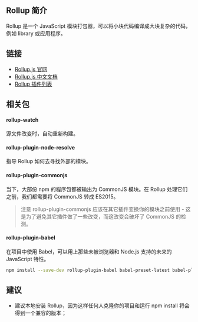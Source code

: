 ## Rollup 简介
Rollup 是一个 JavaScript 模块打包器，可以将小块代码编译成大块复杂的代码，例如 library 或应用程序。

## 链接
- [Rollup.js 官网](http://rollup.org/)
- [Rollup.js 中文文档](https://rollup.bootcss.com/)
- [Rollup 插件列表](https://github.com/rollup/rollup/wiki/Plugins)

## 相关包
#### rollup-watch
源文件改变时，自动重新构建。

#### rollup-plugin-node-resolve
指导 Rollup 如何去寻找外部的模块。

#### rollup-plugin-commonjs
当下，大部份 npm 的程序包都被输出为 CommonJS 模块。在 Rollup 处理它们之前，我们都需要将 CommonJS 转成 ES2015。
> 注意 rollup-plugin-commonjs 应该在其它插件变换你的模块之前使用 - 这是为了避免其它插件做了一些改变，而这改变会破坏了 CommonJS 的检测。

#### rollup-plugin-babel
在项目中使用 Babel，可以用上那些未被浏览器和 Node.js 支持的未来的 JavaScript 特性。
```bash
npm install --save-dev rollup-plugin-babel babel-preset-latest babel-plugin-external-helpers
```

## 建议
- 建议本地安装 Rollup，因为这样任何人克隆你的项目和运行 npm install 将会得到一个兼容的版本；
 